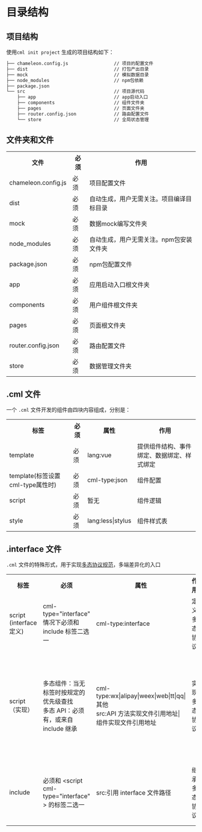 # 目录结构

## 项目结构

使用`cml init project` 生成的项目结构如下：

```bash
├── chameleon.config.js                 // 项目的配置文件
├── dist                                // 打包产出目录
├── mock                                // 模拟数据目录
├── node_modules                        // npm包依赖
├── package.json
└── src                                 // 项目源代码
    ├── app                             // app启动入口
    ├── components                      // 组件文件夹
    ├── pages                           // 页面文件夹
    ├── router.config.json              // 路由配置文件
    └── store                           // 全局状态管理
```

## 文件夹和文件

<table>
    <tr>
        <th>文件</th>
        <th>必须</th>
        <th>作用</th>
    </tr>
    <tr>
        <td>chameleon.config.js</td>
        <td>必须</td>
        <td>项目配置文件</td>
    </tr>
    <tr>
        <td>dist</td>
        <td>必须</td>
        <td>自动生成，用户无需关注。项目编译目标目录</td>
    </tr>
    <tr>
        <td>mock</td>
        <td>必须</td>
        <td>数据mock编写文件夹</td>
    </tr>
    <tr>
        <td>node_modules</td>
        <td>必须</td>
        <td>自动生成，用户无需关注。npm包安装文件夹</td>
    </tr>
    <tr>
        <td>package.json</td>
        <td>必须</td>
        <td>npm包配置文件</td>
    </tr>
    <tr>
        <td>app</td>
        <td>必须</td>
        <td>应用启动入口根文件夹</td>
    </tr>
    <tr>
        <td>components </td>
        <td>必须</td>
        <td>用户组件根文件夹</td>
    </tr>
    <tr>
        <td>pages</td>
        <td>必须</td>
        <td>页面根文件夹</td>
    </tr>
    <tr>
        <td>router.config.json</td>
        <td>必须</td>
        <td>路由配置文件</td>
    </tr>
    <tr>
        <td>store</td>
        <td>必须</td>
        <td>数据管理文件夹</td>
    </tr>
</table>

## .cml 文件

一个 `.cml` 文件开发的组件由四块内容组成，分别是：

<table>
    <tr>
        <th>标签</th>
        <th>必须</th>
        <th>属性</th>
        <th>作用</th>
    </tr>
    <tr>
        <td>template</td>
        <td>必须</td>
        <td>lang:vue</td>
        <td>提供组件结构、事件绑定、数据绑定、样式绑定</td>
    </tr>
    <tr>
        <td>template(标签设置cml-type属性时)</td>
        <td>必须</td>
        <td>cml-type:json</td>
        <td>组件配置</td>
    </tr>
    <tr>
        <td>script</td>
        <td>必须</td>
        <td>暂无</td>
        <td>组件逻辑</td>
    </tr>
    <tr>
        <td>style</td>
        <td>必须</td>
        <td>lang:less|stylus</td>
        <td>组件样式表</td>
    </tr>
</table>

## .interface 文件

`.cml` 文件的特殊形式，用于实现[多态协议规范](poly.md)，多端差异化的入口

<table>
    <tr>
        <th>标签</th>
        <th>必须</th>
        <th>属性</th>
        <th>作用</th>
        <th>备注</th>
    </tr>
    <tr>
        <td>
           script (interface 定义)
        </td>
        <td>
            cml-type="interface" 情况下必须和 include 标签二选一
        </td>
        <td>
            cml-type:interface
        </td>
        <td> 
            定义多态协议
        </td>
        <td> 
            规定组件或者 API 的输入输出结构和类型
        </td>
    </tr>
    <tr>
        <td>
            script（实现）
        </td>
        <td>
            多态组件：当无标签时按规定的优先级查找
            <br/>
            多态 API：必须有，或来自 include 继承
        </td>
        <td>
            cml-type:wx|alipay|weex|web|tt|qq|其他
            <br/>
            src:API 方法实现文件引用地址|组件实现文件引用地址
        </td>
        <td> 
            实现多态协议
        </td>
        <td> 
            1. 按&lt;script cml-type="interface" &gt;规定的输入输出结构和类型，实现组件或者 API接口的实现。<br/>
            2. 有 src 属性时，外链其他文件，且仅多态组件必须通过外链实现。
        </td>
    </tr>
    <tr>
        <td>include</td>
        <td>必须和 &lt;script cml-type="interface" &gt; 的标签二选一</td>
        <td> src:引用 interface 文件路径</td>
        <td> 继承多态协议 </td>
        <td> 
            1. 可用于重载既有组件或 API 的实现，定制化某些端个性化能力。<br/>
            2. 用于扩展新端。 
        </td>
    </tr>
</table>

